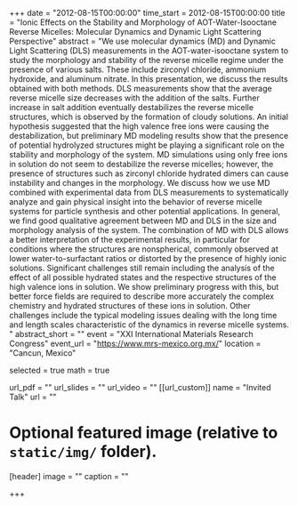 +++
date = "2012-08-15T00:00:00"
time_start = 2012-08-15T00:00:00
title = "Ionic Effects on the Stability and Morphology of AOT-Water-Isooctane Reverse Micelles: Molecular Dynamics and Dynamic Light Scattering Perspective"
abstract = "We use molecular dynamics (MD) and Dynamic Light Scattering (DLS) measurements in the AOT-water-isooctane system to study the morphology and stability of the reverse micelle regime under the presence of various salts. These include zirconyl chloride, ammonium hydroxide, and aluminum nitrate. In this presentation, we discuss the results obtained with both methods. DLS measurements show that the average reverse micelle size decreases with the addition of the salts. Further increase in salt addition eventually destabilizes the reverse micelle structures, which is observed by the formation of cloudy solutions. An initial hypothesis suggested that the high valence free ions were causing the destabilization, but preliminary MD modeling results show that the presence of potential hydrolyzed structures might be playing a significant role on the stability and morphology of the system. MD simulations using only free ions in solution do not seem to destabilize the reverse micelles; however, the presence of structures such as zirconyl chloride hydrated dimers can cause instability and changes in the morphology. We discuss how we use MD combined with experimental data from DLS measurements to systematically analyze and gain physical insight into the behavior of reverse micelle systems for particle synthesis and other potential applications. In general, we find good qualitative agreement between MD and DLS in the size and morphology analysis of the system. The combination of MD with DLS allows a better interpretation of the experimental results, in particular for conditions where the structures are nonspherical, commonly observed at lower water-to-surfactant ratios or distorted by the presence of highly ionic solutions. Significant challenges still remain including the analysis of the effect of all possible hydrated states and the respective structures of the high valence ions in solution. We show preliminary progress with this, but better force fields are required to describe more accurately the complex chemistry and hydrated structures of these ions in solution. Other challenges include the typical modeling issues dealing with the long time and length scales characteristic of the dynamics in reverse micelle systems. "
abstract_short = ""
event = "XXI International Materials Research Congress"
event_url = "https://www.mrs-mexico.org.mx/"
location = "Cancun, Mexico"

selected = true
math = true

url_pdf = ""
url_slides = ""
url_video = ""
[[url_custom]]
    name = "Invited Talk"
    url = ""



# Optional featured image (relative to `static/img/` folder).
[header]
image = ""
caption = ""

+++

